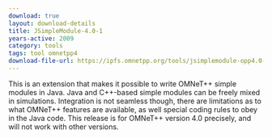 ```yaml
---
download: true
layout: download-details
title: JSimpleModule-4.0-1
years-active: 2009
category: tools
tags: tool omnetpp4
download-file-url: https://ipfs.omnetpp.org/tools/jsimplemodule-opp4.0-1.tgz
---
```


This is an extension that makes it possible to write OMNeT++ simple modules in
Java. Java and C++-based simple modules can be freely mixed in simulations.
Integration is not seamless though, there are limitations as to what OMNeT++
features are available, as well special coding rules to obey in the Java code.
This release is for OMNeT++ version 4.0 precisely, and will not work with other
versions.
